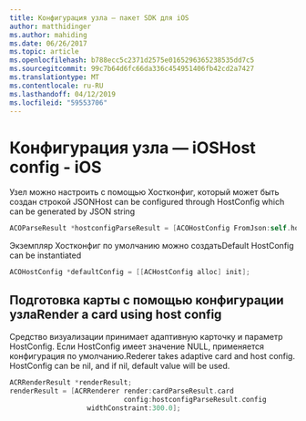 ```yaml
---
title: Конфигурация узла — пакет SDK для iOS
author: matthidinger
ms.author: mahiding
ms.date: 06/26/2017
ms.topic: article
ms.openlocfilehash: b788ecc5c2371d2575e0165296365238535dd7c5
ms.sourcegitcommit: 99c7b64d6fc66da336c454951406fb42cd2a7427
ms.translationtype: MT
ms.contentlocale: ru-RU
ms.lasthandoff: 04/12/2019
ms.locfileid: "59553706"
---
```

# <a name="host-config---ios"></a><span data-ttu-id="51a97-102">Конфигурация узла — iOS</span><span class="sxs-lookup"><span data-stu-id="51a97-102">Host config - iOS</span></span>

<span data-ttu-id="51a97-103">Узел можно настроить с помощью Хостконфиг, который может быть создан строкой JSON</span><span class="sxs-lookup"><span data-stu-id="51a97-103">Host can be configured through HostConfig which can be generated by JSON string</span></span>

```objective-c
ACOParseResult *hostconfigParseResult = [ACOHostConfig FromJson:self.hostconfig];
```

<span data-ttu-id="51a97-104">Экземпляр Хостконфиг по умолчанию можно создать</span><span class="sxs-lookup"><span data-stu-id="51a97-104">Default HostConfig can be instantiated</span></span>

```objective-c
ACOHostConfig *defaultConfig = [[ACHostConfig alloc] init];
```

## <a name="render-a-card-using-host-config"></a><span data-ttu-id="51a97-105">Подготовка карты с помощью конфигурации узла</span><span class="sxs-lookup"><span data-stu-id="51a97-105">Render a card using host config</span></span>

<span data-ttu-id="51a97-106">Средство визуализации принимает адаптивную карточку и параметр HostConfig. Если HostConfig имеет значение NULL, применяется конфигурация по умолчанию.</span><span class="sxs-lookup"><span data-stu-id="51a97-106">Rederer takes adaptive card and host config. HostConfig can be nil, and if nil, default value will be used.</span></span>

```objective-c
ACRRenderResult *renderResult;
renderResult = [ACRRenderer render:cardParseResult.card
                            config:hostconfigParseResult.config
                   widthConstraint:300.0];
```